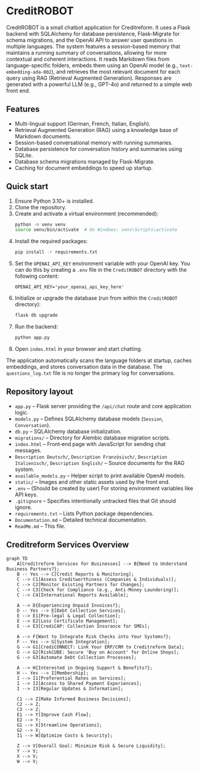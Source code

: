 # CreditROBOT

CreditROBOT is a small chatbot application for Creditreform. It uses a Flask backend with SQLAlchemy for database persistence, Flask-Migrate for schema migrations, and the OpenAI API to answer user questions in multiple languages. The system features a session-based memory that maintains a running summary of conversations, allowing for more contextual and coherent interactions. It reads Markdown files from language-specific folders, embeds them using an OpenAI model (e.g., `text-embedding-ada-002`), and retrieves the most relevant document for each query using RAG (Retrieval Augmented Generation). Responses are generated with a powerful LLM (e.g., GPT-4o) and returned to a simple web front end.

## Features
- Multi-lingual support (German, French, Italian, English).
- Retrieval Augmented Generation (RAG) using a knowledge base of Markdown documents.
- Session-based conversational memory with running summaries.
- Database persistence for conversation history and summaries using SQLite.
- Database schema migrations managed by Flask-Migrate.
- Caching for document embeddings to speed up startup.

## Quick start

1. Ensure Python 3.10+ is installed.
2. Clone the repository.
3. Create and activate a virtual environment (recommended):
   ```bash
   python -m venv venv
   source venv/bin/activate  # On Windows: venv\Scripts\activate
   ```
4. Install the required packages:
   ```bash
   pip install -r requirements.txt
   ```
5. Set the `OPENAI_API_KEY` environment variable with your OpenAI key. You can do this by creating a `.env` file in the `CreditROBOT` directory with the following content:
   ```
   OPENAI_API_KEY='your_openai_api_key_here'
   ```
6. Initialize or upgrade the database (run from within the `CreditROBOT` directory):
   ```bash
   flask db upgrade
   ```
7. Run the backend:
   ```bash
   python app.py
   ```
8. Open `index.html` in your browser and start chatting.

The application automatically scans the language folders at startup, caches embeddings, and stores conversation data in the database. The `questions_log.txt` file is no longer the primary log for conversations.

## Repository layout

- `app.py` – Flask server providing the `/api/chat` route and core application logic.
- `models.py` – Defines SQLAlchemy database models (`Session`, `Conversation`).
- `db.py` – SQLAlchemy database initialization.
- `migrations/` – Directory for Alembic database migration scripts.
- `index.html` – Front‑end page with JavaScript for sending chat messages.
- `Description Deutsch/`, `Description Französisch/`, `Description Italienisch/`, `Description English/` – Source documents for the RAG system.
- `available_models.py` – Helper script to print available OpenAI models.
- `static/` – Images and other static assets used by the front end.
- `.env` – (Should be created by user) For storing environment variables like API keys.
- `.gitignore` – Specifies intentionally untracked files that Git should ignore.
- `requirements.txt` – Lists Python package dependencies.
- `Documentation.md` – Detailed technical documentation.
- `ReadMe.md` – This file.

## Creditreform Services Overview

```mermaid
graph TD
    A[Creditreform Services for Businesses] --> B{Need to Understand Business Partners?};
    B -- Yes --> C[Credit Reports & Monitoring];
    C --> C1[Assess Creditworthiness (Companies & Individuals)];
    C --> C2[Monitor Existing Partners for Changes];
    C --> C3[Check for Compliance (e.g., Anti-Money Laundering)];
    C --> C4[International Reports Available];

    A --> D{Experiencing Unpaid Invoices?};
    D -- Yes --> E[Debt Collection Services];
    E --> E1[Pre-legal & Legal Collection];
    E --> E2[Loss Certificate Management];
    E --> E3[CrediCAP: Collection Insurance for SMEs];

    A --> F{Want to Integrate Risk Checks into Your Systems?};
    F -- Yes --> G[System Integration];
    G --> G1[CrediCONNECT: Link Your ERP/CRM to Creditreform Data];
    G --> G2[RiskCUBE: Secure 'Buy on Account' for Online Shops];
    G --> G3[Automate Debt Collection Processes];

    A --> H{Interested in Ongoing Support & Benefits?};
    H -- Yes --> I[Membership];
    I --> I1[Preferential Rates on Services];
    I --> I2[Access to Shared Payment Experiences];
    I --> I3[Regular Updates & Information];

    C1 --> Z[Make Informed Business Decisions];
    C2 --> Z;
    C3 --> Z;
    E1 --> Y[Improve Cash Flow];
    E2 --> Y;
    G1 --> X[Streamline Operations];
    G2 --> X;
    I1 --> W[Optimize Costs & Security];

    Z --> V[Overall Goal: Minimize Risk & Secure Liquidity];
    Y --> V;
    X --> V;
    W --> V;
```
